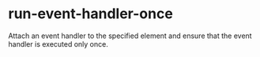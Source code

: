# run-event-handler-once

Attach an event handler to the specified element and ensure that the event handler is executed only once.
